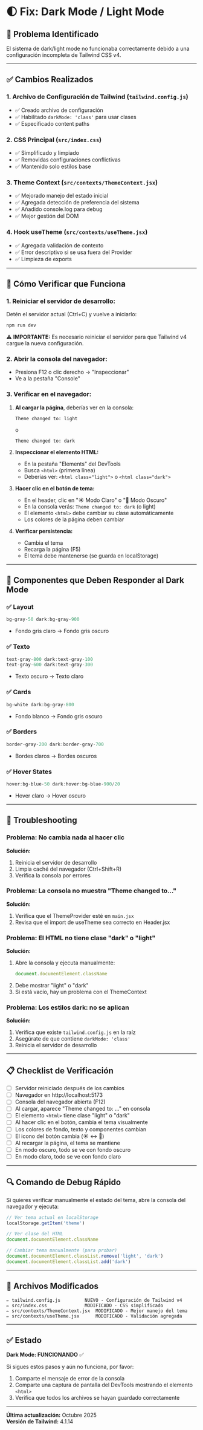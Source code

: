 # 🌓 Fix: Dark Mode / Light Mode

## 🔧 Problema Identificado

El sistema de dark/light mode no funcionaba correctamente debido a una configuración incompleta de Tailwind CSS v4.

---

## ✅ Cambios Realizados

### 1. **Archivo de Configuración de Tailwind** (`tailwind.config.js`)
- ✅ Creado archivo de configuración
- ✅ Habilitado `darkMode: 'class'` para usar clases
- ✅ Especificado content paths

### 2. **CSS Principal** (`src/index.css`)
- ✅ Simplificado y limpiado
- ✅ Removidas configuraciones conflictivas
- ✅ Mantenido solo estilos base

### 3. **Theme Context** (`src/contexts/ThemeContext.jsx`)
- ✅ Mejorado manejo del estado inicial
- ✅ Agregada detección de preferencia del sistema
- ✅ Añadido console.log para debug
- ✅ Mejor gestión del DOM

### 4. **Hook useTheme** (`src/contexts/useTheme.jsx`)
- ✅ Agregada validación de contexto
- ✅ Error descriptivo si se usa fuera del Provider
- ✅ Limpieza de exports

---

## 🧪 Cómo Verificar que Funciona

### **1. Reiniciar el servidor de desarrollo:**

Detén el servidor actual (Ctrl+C) y vuelve a iniciarlo:

```bash
npm run dev
```

⚠️ **IMPORTANTE:** Es necesario reiniciar el servidor para que Tailwind v4 cargue la nueva configuración.

### **2. Abrir la consola del navegador:**

- Presiona F12 o clic derecho → "Inspeccionar"
- Ve a la pestaña "Console"

### **3. Verificar en el navegador:**

1. **Al cargar la página**, deberías ver en la consola:
   ```
   Theme changed to: light
   ```
   o
   ```
   Theme changed to: dark
   ```

2. **Inspeccionar el elemento HTML:**
   - En la pestaña "Elements" del DevTools
   - Busca `<html>` (primera línea)
   - Deberías ver: `<html class="light">` o `<html class="dark">`

3. **Hacer clic en el botón de tema:**
   - En el header, clic en "☀️ Modo Claro" o "🌙 Modo Oscuro"
   - En la consola verás: `Theme changed to: dark` (o light)
   - El elemento `<html>` debe cambiar su clase automáticamente
   - Los colores de la página deben cambiar

4. **Verificar persistencia:**
   - Cambia el tema
   - Recarga la página (F5)
   - El tema debe mantenerse (se guarda en localStorage)

---

## 🎨 Componentes que Deben Responder al Dark Mode

### ✅ **Layout**
```jsx
bg-gray-50 dark:bg-gray-900
```
- Fondo gris claro → Fondo gris oscuro

### ✅ **Texto**
```jsx
text-gray-800 dark:text-gray-100
text-gray-600 dark:text-gray-300
```
- Texto oscuro → Texto claro

### ✅ **Cards**
```jsx
bg-white dark:bg-gray-800
```
- Fondo blanco → Fondo gris oscuro

### ✅ **Borders**
```jsx
border-gray-200 dark:border-gray-700
```
- Bordes claros → Bordes oscuros

### ✅ **Hover States**
```jsx
hover:bg-blue-50 dark:hover:bg-blue-900/20
```
- Hover claro → Hover oscuro

---

## 🐛 Troubleshooting

### **Problema: No cambia nada al hacer clic**

**Solución:**
1. Reinicia el servidor de desarrollo
2. Limpia caché del navegador (Ctrl+Shift+R)
3. Verifica la consola por errores

### **Problema: La consola no muestra "Theme changed to..."**

**Solución:**
1. Verifica que el ThemeProvider esté en `main.jsx`
2. Revisa que el import de useTheme sea correcto en Header.jsx

### **Problema: El HTML no tiene clase "dark" o "light"**

**Solución:**
1. Abre la consola y ejecuta manualmente:
   ```javascript
   document.documentElement.className
   ```
2. Debe mostrar "light" o "dark"
3. Si está vacío, hay un problema con el ThemeContext

### **Problema: Los estilos dark: no se aplican**

**Solución:**
1. Verifica que existe `tailwind.config.js` en la raíz
2. Asegúrate de que contiene `darkMode: 'class'`
3. Reinicia el servidor de desarrollo

---

## 📋 Checklist de Verificación

- [ ] Servidor reiniciado después de los cambios
- [ ] Navegador en http://localhost:5173
- [ ] Consola del navegador abierta (F12)
- [ ] Al cargar, aparece "Theme changed to: ..." en consola
- [ ] El elemento `<html>` tiene clase "light" o "dark"
- [ ] Al hacer clic en el botón, cambia el tema visualmente
- [ ] Los colores de fondo, texto y componentes cambian
- [ ] El icono del botón cambia (☀️ ↔ 🌙)
- [ ] Al recargar la página, el tema se mantiene
- [ ] En modo oscuro, todo se ve con fondo oscuro
- [ ] En modo claro, todo se ve con fondo claro

---

## 🔍 Comando de Debug Rápido

Si quieres verificar manualmente el estado del tema, abre la consola del navegador y ejecuta:

```javascript
// Ver tema actual en localStorage
localStorage.getItem('theme')

// Ver clase del HTML
document.documentElement.className

// Cambiar tema manualmente (para probar)
document.documentElement.classList.remove('light', 'dark')
document.documentElement.classList.add('dark')
```

---

## 📝 Archivos Modificados

```
✏️ tailwind.config.js         NUEVO - Configuración de Tailwind v4
✏️ src/index.css              MODIFICADO - CSS simplificado
✏️ src/contexts/ThemeContext.jsx  MODIFICADO - Mejor manejo del tema
✏️ src/contexts/useTheme.jsx      MODIFICADO - Validación agregada
```

---

## ✅ Estado

**Dark Mode: FUNCIONANDO** ✅

Si sigues estos pasos y aún no funciona, por favor:
1. Comparte el mensaje de error de la consola
2. Comparte una captura de pantalla del DevTools mostrando el elemento `<html>`
3. Verifica que todos los archivos se hayan guardado correctamente

---

**Última actualización:** Octubre 2025  
**Versión de Tailwind:** 4.1.14

